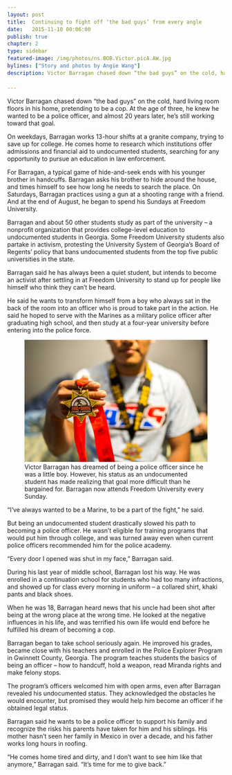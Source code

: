 ```yaml
---
layout: post
title:  Continuing to fight off ‘the bad guys’ from every angle
date:   2015-11-10 00:06:00
publish: true
chapter: 2
type: sidebar
featured-image: /img/photos/ns.BOB.Victor.picA.AW.jpg
bylines: ["Story and photos by Angie Wang"]
description: Victor Barragan chased down “the bad guys” on the cold, hard living room floors in his home, pretending to be a cop. At the age of three, he knew he wanted to be a police officer, and almost 20 years later, he’s still working toward that goal.

---
```


Victor Barragan chased down “the bad guys” on the cold, hard living room floors in his home, pretending to be a cop. At the age of three, he knew he wanted to be a police officer, and almost 20 years later, he’s still working toward that goal.

On weekdays, Barragan works 13-hour shifts at a granite company, trying to save up for college. He comes home to research which institutions offer admissions and financial aid to undocumented students, searching for any opportunity to pursue an education in law enforcement.

For Barragan, a typical game of hide-and-seek ends with his younger brother in handcuffs. Barragan asks his brother to hide around the house, and times himself to see how long he needs to search the place. On Saturdays, Barragan practices using a gun at a shooting range with a friend. And at the end of August, he began to spend his Sundays at Freedom University.

Barragan and about 50 other students study as part of the university – a nonprofit organization that provides college-level education to undocumented students in Georgia. Some Freedom University students also partake in activism, protesting the University System of Georgia’s Board of Regents’ policy that bans undocumented students from the top five public universities in the state.

Barragan said he has always been a quiet student, but intends to become an activist after settling in at Freedom University to stand up for people like himself who think they can’t be heard. 

He said he wants to transform himself from a boy who always sat in the back of the room into an officer who is proud to take part in the action. He said he hoped to serve with the Marines as a military police officer after graduating high school, and then study at a four-year university before entering into the police force.

<figure>
  <img src="/img/photos/ns.BOB.Victor.picB.AW.jpg" />
  <figcaption>Victor Barragan has dreamed of being a police officer since he was a little boy. However, his status as an undocumented student has made realizing that goal more difficult than he bargained for. Barragan now attends Freedom University every Sunday.</figcaption>
</figure>

“I’ve always wanted to be a Marine, to be a part of the fight,” he said.

But being an undocumented student drastically slowed his path to becoming a police officer. He wasn’t eligible for training programs that would put him through college, and was turned away even when current police officers recommended him for the police academy.

“Every door I opened was shut in my face,” Barragan said.

During his last year of middle school, Barragan lost his way. He was enrolled in a continuation school for students who had too many infractions, and showed up for class every morning in uniform – a collared shirt, khaki pants and black shoes. 

When he was 18, Barragan heard news that his uncle had been shot after being at the wrong place at the wrong time. He looked at the negative influences in his life, and was terrified his own life would end before he fulfilled his dream of becoming a cop.

Barragan began to take school seriously again. He improved his grades, became close with his teachers and enrolled in the Police Explorer Program in Gwinnett County, Georgia. The program teaches students the basics of being an officer – how to handcuff, hold a weapon, read Miranda rights and make felony stops.

The program’s officers welcomed him with open arms, even after Barragan revealed his undocumented status. They acknowledged the obstacles he would encounter, but promised they would help him become an officer if he obtained legal status.

Barragan said he wants to be a police officer to support his family and recognize the risks his parents have taken for him and his siblings. His mother hasn’t seen her family in Mexico in over a decade, and his father works long hours in roofing.

“He comes home tired and dirty, and I don’t want to see him like that anymore,” Barragan said. “It’s time for me to give back.”
